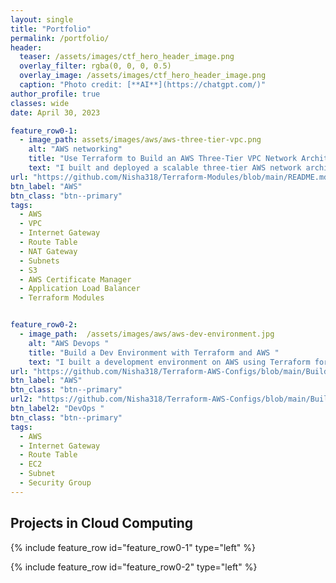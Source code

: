 ```yaml
---
layout: single
title: "Portfolio"
permalink: /portfolio/
header:
  teaser: /assets/images/ctf_hero_header_image.png
  overlay_filter: rgba(0, 0, 0, 0.5)
  overlay_image: /assets/images/ctf_hero_header_image.png
  caption: "Photo credit: [**AI**](https://chatgpt.com/)"
author_profile: true
classes: wide
date: April 30, 2023

feature_row0-1:
  - image_path: assets/images/aws/aws-three-tier-vpc.png
    alt: "AWS networking"
    title: "Use Terraform to Build an AWS Three-Tier VPC Network Architecture"
    text: "I built and deployed a scalable three-tier AWS network architecture using Terraform modules. This project included configuring a Virtual Private Cloud (VPC) with route tables, subnets, NAT gateways, and an internet gateway. I automated the provisioning of EC2 instances for application hosting within the tiers and integrated S3 for secure data storage. Additionally, I deployed Application Load Balancers to ensure high availability and used AWS Certificate Manager to manage SSL/TLS certificates. This project enhanced my understanding of cloud infrastructure automation and AWS networking best practices."
url: "https://github.com/Nisha318/Terraform-Modules/blob/main/README.md"
btn_label: "AWS"
btn_class: "btn--primary"
tags:
  - AWS
  - VPC
  - Internet Gateway
  - Route Table
  - NAT Gateway
  - Subnets
  - S3
  - AWS Certificate Manager
  - Application Load Balancer
  - Terraform Modules


feature_row0-2:
  - image_path:  /assets/images/aws/aws-dev-environment.jpg
    alt: "AWS Devops "
    title: "Build a Dev Environment with Terraform and AWS "
    text: "I built a development environment on AWS using Terraform for infrastructure as code. Configured a Virtual Private Cloud (VPC) with a public subnet, internet gateway, and a public route table. Deployed an EC2 instance within the public subnet and configured security groups to manage access. Utilized Terraform templates to automate resource provisioning and setup. Gained practical knowledge in designing and deploying cloud-based development environments."
url: "https://github.com/Nisha318/Terraform-AWS-Configs/blob/main/Build%20a%20Dev%20Environment%20with%20Terraform%20and%20AWS/README.md"
btn_label: "AWS"
btn_class: "btn--primary"
url2: "https://github.com/Nisha318/Terraform-AWS-Configs/blob/main/Build%20a%20Dev%20Environment%20with%20Terraform%20and%20AWS/README.md "
btn_label2: "DevOps "
btn_class: "btn--primary"
tags:
  - AWS
  - Internet Gateway
  - Route Table
  - EC2
  - Subnet
  - Security Group   
---
```


## Projects in Cloud Computing

{% include feature_row id="feature_row0-1" type="left" %}
<a name="Use Terraform to Build an AWS Three-Tier VPC Network Architecture"></a>

{% include feature_row id="feature_row0-2" type="left" %}
<a name="Buid a Dev Environment with Terraform and AWS"></a>
